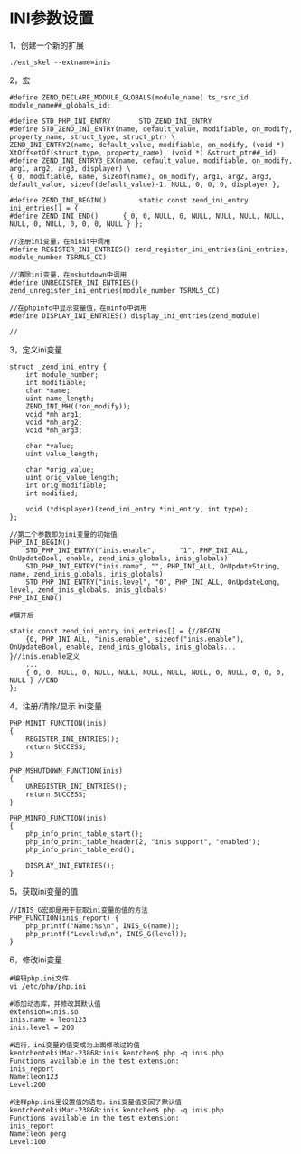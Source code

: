# INI参数设置

1，创建一个新的扩展

	./ext_skel --extname=inis

2，宏

	#define ZEND_DECLARE_MODULE_GLOBALS(module_name) ts_rsrc_id module_name##_globals_id;
	
	#define STD_PHP_INI_ENTRY		STD_ZEND_INI_ENTRY
	#define STD_ZEND_INI_ENTRY(name, default_value, modifiable, on_modify, property_name, struct_type, struct_ptr) \
	ZEND_INI_ENTRY2(name, default_value, modifiable, on_modify, (void *) XtOffsetOf(struct_type, property_name), (void *) &struct_ptr##_id)
	#define ZEND_INI_ENTRY3_EX(name, default_value, modifiable, on_modify, arg1, arg2, arg3, displayer) \
	{ 0, modifiable, name, sizeof(name), on_modify, arg1, arg2, arg3, default_value, sizeof(default_value)-1, NULL, 0, 0, 0, displayer },
	
	#define ZEND_INI_BEGIN()		static const zend_ini_entry ini_entries[] = {
	#define ZEND_INI_END()		{ 0, 0, NULL, 0, NULL, NULL, NULL, NULL, NULL, 0, NULL, 0, 0, 0, NULL } };
	
	//注册ini变量，在minit中调用
	#define REGISTER_INI_ENTRIES() zend_register_ini_entries(ini_entries, module_number TSRMLS_CC)
	
	//清除ini变量，在mshutdown中调用
	#define UNREGISTER_INI_ENTRIES() zend_unregister_ini_entries(module_number TSRMLS_CC)
	
	//在phpinfo中显示变量值，在minfo中调用
	#define DISPLAY_INI_ENTRIES() display_ini_entries(zend_module)
	
	//
	
3，定义ini变量

	struct _zend_ini_entry {
		int module_number;
		int modifiable;
		char *name;
		uint name_length;
		ZEND_INI_MH((*on_modify));
		void *mh_arg1;
		void *mh_arg2;
		void *mh_arg3;

		char *value;
		uint value_length;

		char *orig_value;
		uint orig_value_length;
		int orig_modifiable;
		int modified;

		void (*displayer)(zend_ini_entry *ini_entry, int type);
	};
	
	//第二个参数即为ini变量的初始值
	PHP_INI_BEGIN()
    	STD_PHP_INI_ENTRY("inis.enable",      "1", PHP_INI_ALL, OnUpdateBool, enable, zend_inis_globals, inis_globals)
    	STD_PHP_INI_ENTRY("inis.name", "", PHP_INI_ALL, OnUpdateString, name, zend_inis_globals, inis_globals)
    	STD_PHP_INI_ENTRY("inis.level", "0", PHP_INI_ALL, OnUpdateLong, level, zend_inis_globals, inis_globals)
	PHP_INI_END()
	
	#展开后
	
	static const zend_ini_entry ini_entries[] = {//BEGIN
		{0, PHP_INI_ALL, "inis.enable", sizeof("inis.enable"), OnUpdateBool, enable, zend_inis_globals, inis_globals... }//inis.enable定义
		...
		{ 0, 0, NULL, 0, NULL, NULL, NULL, NULL, NULL, 0, NULL, 0, 0, 0, NULL } //END
	};
	
4，注册/清除/显示 ini变量

	PHP_MINIT_FUNCTION(inis)
	{
		REGISTER_INI_ENTRIES();
		return SUCCESS;
	}
	
	PHP_MSHUTDOWN_FUNCTION(inis)
	{
		UNREGISTER_INI_ENTRIES();
		return SUCCESS;
	}
	
	PHP_MINFO_FUNCTION(inis)
	{
		php_info_print_table_start();
		php_info_print_table_header(2, "inis support", "enabled");
		php_info_print_table_end();

		DISPLAY_INI_ENTRIES();
	}
	
5，获取ini变量的值

	//INIS_G宏即是用于获取ini变量的值的方法
	PHP_FUNCTION(inis_report) {
    	php_printf("Name:%s\n", INIS_G(name));
    	php_printf("Level:%d\n", INIS_G(level));
	}
	
	
6，修改ini变量
	
	#编辑php.ini文件
	vi /etc/php/php.ini
	
	#添加动态库，并修改其默认值
	extension=inis.so
	inis.name = leon123
	inis.level = 200
	
	#运行，ini变量的值变成为上面修改过的值
	kentchentekiiMac-23868:inis kentchen$ php -q inis.php 
	Functions available in the test extension:
	inis_report
	Name:leon123
	Level:200
	
	#注释php.ini里设置值的语句，ini变量值变回了默认值
	kentchentekiiMac-23868:inis kentchen$ php -q inis.php 
	Functions available in the test extension:
	inis_report
	Name:leon peng
	Level:100
	
